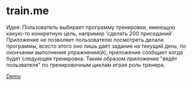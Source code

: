 train.me
========

Идея: Пользователь выбирает программу тренировки, имеющую какую-то конкретную цель, например 'сделать 200 приседаний'. 
Приложение не позволяет пользователю посмотреть делали программы, всесто этого оно лишь даёт задание на текущий день, 
по окончании выполнения упражнения(й), приложение сообщает когда будет следующяя тренировка. 
Таким образом приложение "ведёт пользвателя" по тренировочным циклам играя роль тренера.

[Demo](http://train_me-c9-paveltimofeev.c9.io/frontend/webapp/#/)